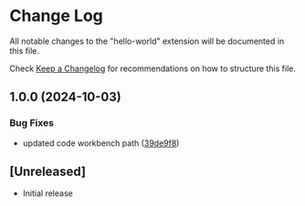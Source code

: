 # Change Log

All notable changes to the "hello-world" extension will be documented in this file.

Check [Keep a Changelog](http://keepachangelog.com/) for recommendations on how to structure this file.

## 1.0.0 (2024-10-03)


### Bug Fixes

* updated code workbench path ([39de9f8](https://github.com/myinusa/fontify/commit/39de9f8e3ab38b50550a9ca4d812098aace1f8f3))

## [Unreleased]

- Initial release
